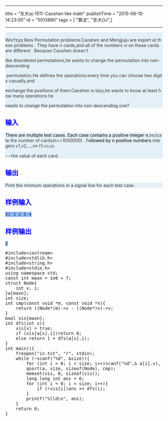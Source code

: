 ------------------
title = "东大oj-1511: Caoshen like math"
publishTime = "2015-06-10 14:23:00"
id = "5013880"
tags = [ "算法", "东大OJ",]

--------------

<div style="color:rgb(51,51,51); background:none 0px 0px repeat scroll rgb(228,240,248)">
<p><br>
Worfzyq&nbsp;likes&nbsp;Permutation&nbsp;problems.Caoshen&nbsp;and&nbsp;Mengjuju&nbsp;are&nbsp;expert&nbsp;at&nbsp;these&nbsp;problems&nbsp;.&nbsp;They&nbsp;have&nbsp;n&nbsp;cards,and&nbsp;all&nbsp;of&nbsp;the&nbsp;numbers&nbsp;vi&nbsp;on&nbsp;these&nbsp;cards&nbsp;are&nbsp;different&nbsp;.&nbsp;Because&nbsp;Caoshen&nbsp;doesn't</p>
<p>like&nbsp;disordered&nbsp;permutations,he&nbsp;wants&nbsp;to&nbsp;change&nbsp;the&nbsp;permutation&nbsp;into&nbsp;non-descending</p>
<p>&nbsp;permutation.He&nbsp;defines&nbsp;the&nbsp;operations:every&nbsp;time&nbsp;you&nbsp;can&nbsp;choose&nbsp;two&nbsp;digits&nbsp;casually,and</p>
<p>exchange&nbsp;the&nbsp;positions&nbsp;of&nbsp;them.Caoshen&nbsp;is&nbsp;lazy,he&nbsp;wants&nbsp;to&nbsp;know&nbsp;at&nbsp;least&nbsp;how&nbsp;many&nbsp;operations&nbsp;he</p>
<p>needs&nbsp;to&nbsp;change&nbsp;the&nbsp;permutation&nbsp;into&nbsp;non-descending&nbsp;one?</p>
</div>
<h2 style="color:blue">输入</h2>
<div style="color:rgb(51,51,51); background:none 0px 0px repeat scroll rgb(228,240,248)">
<p><span style="color:rgb(0,0,0)">There&nbsp;are&nbsp;multiple&nbsp;test&nbsp;cases</span><span style="color:rgb(0,0,0)">.</span><span style="color:rgb(0,0,0)">&nbsp;Each&nbsp;case&nbsp;contains&nbsp;a&nbsp;positive&nbsp;integer&nbsp;</span><span style="color:rgb(0,0,0)">n</span>,incicate&nbsp;the&nbsp;number&nbsp;of&nbsp;cards(n&lt;=1000000)&nbsp;.&nbsp;F<span style="color:rgb(0,0,0)">ollowed&nbsp;by&nbsp;</span><span style="color:rgb(0,0,0)">n</span><span style="color:rgb(0,0,0)">&nbsp;positive&nbsp;numbers</span>&nbsp;integers&nbsp;v1,v2,...,vn&nbsp;(1<span style="font-family:宋体">≤</span><span style="font-family:Times New Roman">vi</span><span style="font-family:宋体">≤</span><span style="font-family:Times New Roman">n)&nbsp;</span></p>
<p>---the&nbsp;value&nbsp;of&nbsp;each&nbsp;card.</p>
</div>
<h2 style="color:blue">输出</h2>
<div style="color:rgb(51,51,51); background:none 0px 0px repeat scroll rgb(228,240,248)">
<p>Print&nbsp;the&nbsp;minmum&nbsp;operations&nbsp;in&nbsp;a&nbsp;signal&nbsp;line&nbsp;for&nbsp;each&nbsp;test&nbsp;case.</p>
</div>
<h2 style="color:blue">样例输入</h2>
<pre style="color:rgb(51,51,51)"><span style="background:none 0px 0px repeat scroll rgb(141,184,255)">51 3 2 5 4</span></pre>
<h2 style="color:blue">样例输出</h2>
<pre style="color:rgb(51,51,51)"><span style="background:none 0px 0px repeat scroll rgb(141,184,255)">2</span></pre>
<pre name="code" class="cpp">#include&lt;iostream&gt;
#include&lt;stdlib.h&gt;
#include&lt;string.h&gt;
#include&lt;stdio.h&gt;
using namespace std;
const int maxn = 1e6 + 7;
struct Node{
	int v, i;
}a[maxn];
int size;
int cmp(const void *m, const void *n){
	return ((Node*)m)-&gt;v - ((Node*)n)-&gt;v;
}
bool vis[maxn];
int dfs(int x){
	vis[x] = true; 
	if (vis[a[x].i])return 0;
	else return 1 + dfs(a[x].i);
}
int main(){
	freopen(&quot;in.txt&quot;, &quot;r&quot;, stdin);
	while (~scanf(&quot;%d&quot;, &amp;size)){
		for (int i = 0; i &lt; size; i++)scanf(&quot;%d&quot;,&amp; a[i].v), a[i].i = i;
		qsort(a, size, sizeof(Node), cmp);
		memset(vis, 0, sizeof(vis));
		long long int ans = 0;
		for (int i = 0; i &lt; size; i++){
			if (!vis[i])ans += dfs(i);
		}
		printf(&quot;%lld\n&quot;, ans);
	}
	return 0;
}</pre>
        